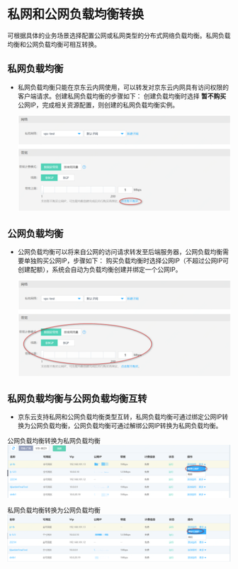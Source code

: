 # 私网和公网负载均衡转换

  可根据具体的业务场景选择配置公网或私网类型的分布式网络负载均衡。私网负载均衡和公网负载均衡可相互转换。

## 私网负载均衡

- 私网负载均衡只能在京东云内网使用，可以转发对京东云内网具有访问权限的客户端请求。创建私网负载均衡的步骤如下：
  创建负载均衡时选择 **暂不购买** 公网IP，完成相关资源配置，则创建的私网负载均衡实例。
  
  ![私网DNLB](../../../../image/Networking/Distributed-Network-Load-Balancer/DNLB-010.png)
## 公网负载均衡

- 公网负载均衡可以将来自公网的访问请求转发至后端服务器，公网负载均衡需要单独购买公网IP，步骤如下：
    购买负载均衡时选择公网IP（不超过公网IP可创建配额），系统会自动为负载均衡创建并绑定一个公网IP。
    
  ![公网DNLB](../../../../image/Networking/Distributed-Network-Load-Balancer/DNLB-011.png)

## 私网负载均衡与公网负载均衡互转

- 京东云支持私网和公网负载均衡类型互转，私网负载均衡可通过绑定公网IP转换为公网负载均衡，公网负载均衡可通过解绑公网IP转换为私网负载均衡。

公网负载均衡转换为私网负载均衡
  ![DNLB私网转换为公网](../../../../image/Networking/Distributed-Network-Load-Balancer/DNLB-012.png)

私网负载均衡转换为公网负载均衡
  ![DNLB公网转换为私网](../../../../image/Networking/Distributed-Network-Load-Balancer/DNLB-013.png)

	


	

